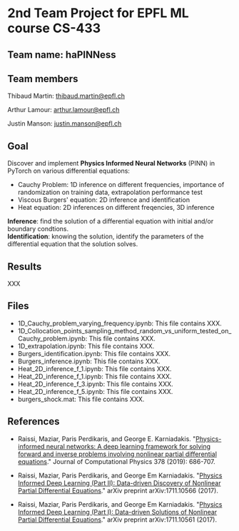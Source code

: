 # 2nd Team Project for EPFL ML course CS-433
## Team name: **haPINNess**
## Team members

Thibaud Martin: thibaud.martin@epfl.ch

Arthur Lamour: arthur.lamour@epfl.ch

Justin Manson: justin.manson@epfl.ch

## Goal
Discover and implement **Physics Informed Neural Networks** (PINN) in PyTorch on various differential equations:
- Cauchy Problem: 1D inference on different frequencies, importance of randomization on training data, extrapolation performance test
- Viscous Burgers' equation: 2D inference and identification
- Heat equation: 2D inferences on different freqencies, 3D inference

**Inference**: find the solution of a differential equation with initial and/or boundary condtions. <br>
**Identification**: knowing the solution, identify the parameters of the differential equation that the solution solves. 


## Results
XXX

## Files
- 1D_Cauchy_problem_varying_frequency.ipynb: This file contains XXX.
- 1D_Collocation_points_sampling_method_random_vs_uniform_tested_on_Cauchy_problem.ipynb: This file contains XXX.
- 1D_extrapolation.ipynb: This file contains XXX.
- Burgers_identification.ipynb: This file contains XXX.
- Burgers_inference.ipynb: This file contains XXX.
- Heat_2D_inference_f_1.ipynb: This file contains XXX.
- Heat_2D_inference_f_1.ipynb: This file contains XXX.
- Heat_2D_inference_f_3.ipynb: This file contains XXX.
- Heat_2D_inference_f_5.ipynb: This file contains XXX.
- burgers_shock.mat: This file contains XXX.

## References
- Raissi, Maziar, Paris Perdikaris, and George E. Karniadakis. "[Physics-informed neural networks: A deep learning framework for solving forward and inverse problems involving nonlinear partial differential equations](https://www.sciencedirect.com/science/article/pii/S0021999118307125)." Journal of Computational Physics 378 (2019): 686-707.

- Raissi, Maziar, Paris Perdikaris, and George Em Karniadakis. "[Physics Informed Deep Learning (Part II): Data-driven Discovery of Nonlinear Partial Differential Equations](https://arxiv.org/abs/1711.10566)." arXiv preprint arXiv:1711.10566 (2017).

- Raissi, Maziar, Paris Perdikaris, and George Em Karniadakis. "[Physics Informed Deep Learning (Part I): Data-driven Solutions of Nonlinear Partial Differential Equations](https://arxiv.org/abs/1711.10561)." arXiv preprint arXiv:1711.10561 (2017).
